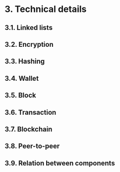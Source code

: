 # 3. Technical details

## 3.1. Linked lists

## 3.2. Encryption

## 3.3. Hashing

## 3.4. Wallet

## 3.5. Block

## 3.6. Transaction

## 3.7. Blockchain

## 3.8. Peer-to-peer

## 3.9. Relation between components

